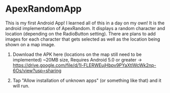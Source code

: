 # ApexRandomApp

This is my first Android App! I learned all of this in a day on my own! It is the android implementation of ApexRandom. It displays a random character and location (depending on the RadioButton setting). There are plans to add images for each character that gets selected as well as the location being shown on a map image.

1. Download the APK here (locations on the map still need to be implemented) ~20MB size, Requires Android 5.0 or greater -> https://drive.google.com/file/d/1l-FLERWEujHbpv9PYaXtlWcWk2np-6Os/view?usp=sharing


2. Tap "Allow installation of unknown apps" (or something like that) and it will run.
